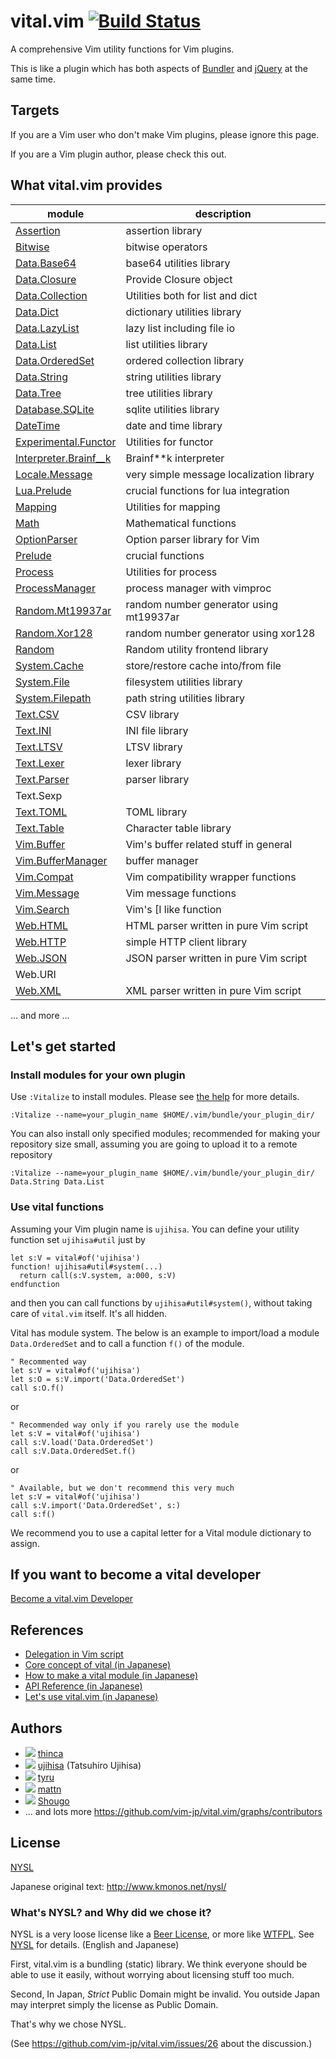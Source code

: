 # vital.vim [![Build Status](https://travis-ci.org/vim-jp/vital.vim.svg?branch=master)](https://travis-ci.org/vim-jp/vital.vim)

A comprehensive Vim utility functions for Vim plugins.

This is like a plugin which has both aspects of
[Bundler](http://gembundler.com/) and [jQuery](http://jquery.com/) at the same
time.

## Targets

If you are a Vim user who don't make Vim plugins, please ignore this page.

If you are a Vim plugin author, please check this out.

## What vital.vim provides

module						 | description
------------------------------------------------ | ------------------------------
[Assertion](doc/vital-assertion.txt)		 | assertion library
[Bitwise](doc/vital-bitwise.txt)		 | bitwise operators
[Data.Base64](doc/vital-data-base64.txt)	 | base64 utilities library
[Data.Closure](doc/vital-data-closure.txt)	 | Provide Closure object
[Data.Collection](doc/vital-data-collection.txt) | Utilities both for list and dict
[Data.Dict](doc/vital-data-dict.txt)		 | dictionary utilities library
[Data.LazyList](doc/vital-data-lazylist.txt)	 | lazy list including file io
[Data.List](doc/vital-data-list.txt)		 | list utilities library
[Data.OrderedSet](doc/vital-data-ordered_set.txt)| ordered collection library
[Data.String](doc/vital-data-string.txt)	 | string utilities library
[Data.Tree](doc/vital-data-tree.txt)		 | tree utilities library
[Database.SQLite](doc/vital-database-sqlite.txt) | sqlite utilities library
[DateTime](doc/vital-date_time.txt)		 | date and time library
[Experimental.Functor](doc/vital-experimental-functor.txt) | Utilities for functor
[Interpreter.Brainf__k](doc/vital-interpreter-brainf__k.txt) | Brainf\*\*k interpreter
[Locale.Message](doc/vital-locale-message.txt)	 | very simple message localization library
[Lua.Prelude](doc/vital-lua-prelude.txt)	 | crucial functions for lua integration
[Mapping](doc/vital-mapping.txt)		 | Utilities for mapping
[Math](doc/vital-math.txt)			 | Mathematical functions
[OptionParser](doc/vital-option_parser.txt)	 | Option parser library for Vim
[Prelude](doc/vital-prelude.txt)		 | crucial functions
[Process](doc/vital-process.txt)		 | Utilities for process
[ProcessManager](doc/vital-process_manager.txt)  | process manager with vimproc
[Random.Mt19937ar](doc/vital-random-mt19937ar.txt)| random number generator using mt19937ar
[Random.Xor128](doc/vital-random-xor128.txt)	 | random number generator using xor128
[Random](doc/vital-random.txt)			 | Random utility frontend library
[System.Cache](doc/vital-system-cache.txt)	 | store/restore cache into/from file
[System.File](doc/vital-system-file.txt)	 | filesystem utilities library
[System.Filepath](doc/vital-system-filepath.txt) | path string utilities library
[Text.CSV](doc/vital-text-csv.txt)		 | CSV library
[Text.INI](doc/vital-text-ini.txt)		 | INI file library
[Text.LTSV](doc/vital-text-ltsv.txt)		 | LTSV library
[Text.Lexer](doc/vital-text-lexer.txt)		 | lexer library
[Text.Parser](doc/vital-text-parser.txt)	 | parser library
Text.Sexp  |	
[Text.TOML](doc/vital-text-toml.txt)		 | TOML library
[Text.Table](doc/vital-text-table.txt)		 | Character table library
[Vim.Buffer](doc/vital-vim-buffer.txt)		 | Vim's buffer related stuff in general
[Vim.BufferManager](doc/vital-vim-buffer_manager.txt)  | buffer manager
[Vim.Compat](doc/vital-vim-compat.txt)		 | Vim compatibility wrapper functions
[Vim.Message](doc/vital-vim-message.txt)	 | Vim message functions
[Vim.Search](doc/vital-vim-search.txt)		 | Vim's [I like function
[Web.HTML](doc/vital-web-html.txt)		 | HTML parser written in pure Vim script
[Web.HTTP](doc/vital-web-http.txt)		 | simple HTTP client library
[Web.JSON](doc/vital-web-json.txt)		 | JSON parser written in pure Vim script
Web.URI  |	
[Web.XML](doc/vital-web-xml.txt)		 | XML parser written in pure Vim script

... and more ...


## Let's get started

### Install modules for your own plugin

Use `:Vitalize` to install modules.
Please see [the help](doc/vitalizer.txt) for more details.

```vim
:Vitalize --name=your_plugin_name $HOME/.vim/bundle/your_plugin_dir/
```

You can also install only specified modules; recommended for making your
repository size small, assuming you are going to upload it to a remote
repository

```vim
:Vitalize --name=your_plugin_name $HOME/.vim/bundle/your_plugin_dir/ Data.String Data.List
```

### Use vital functions

Assuming your Vim plugin name is `ujihisa`. You can define your utility
function set `ujihisa#util` just by

```vim
let s:V = vital#of('ujihisa')
function! ujihisa#util#system(...)
  return call(s:V.system, a:000, s:V)
endfunction
```

and then you can call functions by `ujihisa#util#system()`, without taking care
of `vital.vim` itself. It's all hidden.

Vital has module system. The below is an example to import/load a module
`Data.OrderedSet` and to call a function `f()` of the module.

```vim
" Recommented way
let s:V = vital#of('ujihisa')
let s:O = s:V.import('Data.OrderedSet')
call s:O.f()
```

or

```vim
" Recommended way only if you rarely use the module
let s:V = vital#of('ujihisa')
call s:V.load('Data.OrderedSet')
call s:V.Data.OrderedSet.f()
```

or

```vim
" Available, but we don't recommend this very much
let s:V = vital#of('ujihisa')
call s:V.import('Data.OrderedSet', s:)
call s:f()
```

We recommend you to use a capital letter for a Vital module dictionary to assign.

## If you want to become a vital developer

[Become a vital.vim Developer](https://github.com/vim-jp/vital.vim/wiki/Become-a-vital.vim-Developer)

## References

* [Delegation in Vim script](http://ujihisa.blogspot.com/2011/02/delegation-in-vim-script.html)
* [Core concept of vital (in Japanese)](http://d.hatena.ne.jp/thinca/20110310/1299768323)
* [How to make a vital module (in Japanese)](http://d.hatena.ne.jp/thinca/20110311/1299769233)
* [API Reference (in Japanese)](http://d.hatena.ne.jp/kanno_kanno/20120107/1325949855)
* [Let's use vital.vim (in Japanese)](http://qiita.com/rbtnn/items/deb569ebc94d5172a5e5)

## Authors

* ![](https://secure.gravatar.com/avatar/3b83f8f7a25019f3ee01791df024bf3c)
  [thinca](http://github.com/thinca)
* ![](https://secure.gravatar.com/avatar/d9d0ceb387e3b6de5c4562af78e8a910)
  [ujihisa](http://github.com/ujihisa) (Tatsuhiro Ujihisa)
* ![](https://secure.gravatar.com/avatar/5fdf83c448b8503add52517c7de0e3cc)
  [tyru](http://github.com/tyru)
* ![](https://secure.gravatar.com/avatar/1ba93fd9e39ebf48777f217c38e768fd)
  [mattn](http://github.com/mattn)
* ![](https://secure.gravatar.com/avatar/7f5a1bfaf8b64cbcdfaf82a7de92506b)
  [Shougo](http://github.com/shougo)
* ... and lots more <https://github.com/vim-jp/vital.vim/graphs/contributors>

## License

[NYSL](http://www.kmonos.net/nysl/index.en.html)

Japanese original text: <http://www.kmonos.net/nysl/>

### What's NYSL? and Why did we chose it?

NYSL is a very loose license like a [Beer License](http://en.wikipedia.org/wiki/Beerware), or more like [WTFPL](http://en.wikipedia.org/wiki/WTFPL).
See [NYSL](http://www.kmonos.net/nysl/NYSL.TXT) for details.  (English and Japanese)

First, vital.vim is a bundling (static) library.
We think everyone should be able to use it easily, without worrying about
licensing stuff too much.

Second, In Japan, *Strict* Public Domain might be invalid.
You outside Japan may interpret simply the license as Public Domain.

That's why we chose NYSL.

(See <https://github.com/vim-jp/vital.vim/issues/26> about the discussion.)
